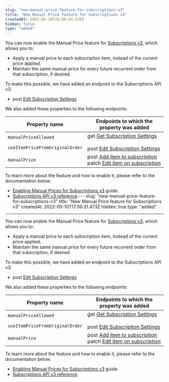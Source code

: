 ```yaml
---
slug: "new-manual-price-feature-for-subscriptions-v3"
title: "New Manual Price feature for Subscriptions v3"
createdAt: 2022-05-10T20:00:04.576Z
hidden: false
type: "added"
---
```


You can now enable the Manual Price feature for [Subscriptions v3](https://developers.vtex.com/vtex-rest-api/docs/subscriptions-v3-migration-guide), which allows you to:

* Apply a manual price to each subscription item, instead of the current price applied.
* Maintain the same manual price for every future recurrent order from that subscription, if desired.

To make this possible, we have added an endpoint to the Subscriptions API v3:

* <span class="APIMethod APIMethod_fixedWidth APIMethod_post">post</span> [Edit Subscription Settings](https://developers.vtex.com/vtex-rest-api/reference/editsettings-1)

We also added these properties to the following endpoints:

<table>
    <thead>
        <tr>
            <th>Property name</th>
            <th>Endpoints to which the property was added</th>
        </tr>
    </thead>
    <tbody>
        <tr>
            <td><code class="rdmd-code lang- theme-light" data-lang=""
                    name="">manualPriceAllowed</code>
            </td>
            <td rowspan="2">
                <span class="APIMethod APIMethod_fixedWidth APIMethod_get">get</span> <a
                    href="https://developers.vtex.com/vtex-rest-api/reference/getsettings-1" target="_blank"
                    rel="noopener noreferrer">Get Subscription Settings</a> <br><br>
                <span class="APIMethod APIMethod_fixedWidth APIMethod_post">post</span> <a
                    href="https://developers.vtex.com/vtex-rest-api/reference/editsettings-1" target="_blank"
                    rel="noopener noreferrer">Edit Subscription Settings</a>
            </td>
        </tr>
        <tr>
            <td><code class="rdmd-code lang- theme-light" data-lang=""
                    name="">useItemPriceFromOriginalOrder</code>
            </td>
        </tr>
        <tr>
            <td><code class="rdmd-code lang- theme-light" data-lang=""
                    name="">manualPrice</code>
            </td>
            <td>
                <span class="APIMethod APIMethod_fixedWidth APIMethod_post">post</span> <a
                    href="https://developers.vtex.com/vtex-rest-api/reference/post_api-rns-pub-subscriptions-id-items"
                    target="_blank" rel="noopener noreferrer">Add item to subscription</a> <br>
                <span class="APIMethod APIMethod_fixedWidth APIMethod_patch">patch</span> <a
                    href="https://developers.vtex.com/vtex-rest-api/reference/patch_api-rns-pub-subscriptions-id-items-itemid"
                    target="_blank" rel="noopener noreferrer">Edit item on subscription</a>
            </td>
        </tr>
    </tbody>
</table>

To learn more about the feature and how to enable it, please refer to the documentation below.

* [Enabling Manual Prices for Subscriptions v3](https://developers.vtex.com/vtex-rest-api/docs/enabling-manual-prices-for-subscriptions-v3) guide.
* [Subscriptions API v3 reference](https://developers.vtex.com/vtex-rest-api/reference/subscriptions-api-v3-overview).---
slug: "new-manual-price-feature-for-subscriptions-v3"
title: "New Manual Price feature for Subscriptions v3"
createdAt: 2022-05-10T17:56:31.473Z
hidden: true
type: "added"
---

You can now enable the Manual Price feature for [Subscriptions v3](https://developers.vtex.com/vtex-rest-api/docs/subscriptions-v3-migration-guide), which allows you to:

* Apply a manual price to each subscription item, instead of the current price applied.
* Maintain the same manual price for every future recurrent order from that subscription, if desired.

To make this possible, we have added an endpoint to the Subscriptions API v3:

* <span class="APIMethod APIMethod_fixedWidth APIMethod_post">post</span> [Edit Subscription Settings](https://developers.vtex.com/vtex-rest-api/reference/editsettings-1)

We also added these properties to the following endpoints:

<table>
    <thead>
        <tr>
            <th>Property name</th>
            <th>Endpoints to which the property was added</th>
        </tr>
    </thead>
    <tbody>
        <tr>
            <td><code class="rdmd-code lang- theme-light" data-lang=""
                    name="">manualPriceAllowed</code>
            </td>
            <td rowspan="2">
                <span class="APIMethod APIMethod_fixedWidth APIMethod_get">get</span> <a
                    href="https://developers.vtex.com/vtex-rest-api/reference/getsettings-1" target="_blank"
                    rel="noopener noreferrer">Get Subscription Settings</a> <br><br>
                <span class="APIMethod APIMethod_fixedWidth APIMethod_post">post</span> <a
                    href="https://developers.vtex.com/vtex-rest-api/reference/editsettings-1" target="_blank"
                    rel="noopener noreferrer">Edit Subscription Settings</a>
            </td>
        </tr>
        <tr>
            <td><code class="rdmd-code lang- theme-light" data-lang=""
                    name="">useItemPriceFromOriginalOrder</code>
            </td>
        </tr>
        <tr>
            <td><code class="rdmd-code lang- theme-light" data-lang=""
                    name="">manualPrice</code>
            </td>
            <td>
                <span class="APIMethod APIMethod_fixedWidth APIMethod_post">post</span> <a
                    href="https://developers.vtex.com/vtex-rest-api/reference/post_api-rns-pub-subscriptions-id-items"
                    target="_blank" rel="noopener noreferrer">Add item to subscription</a> <br>
                <span class="APIMethod APIMethod_fixedWidth APIMethod_patch">patch</span> <a
                    href="https://developers.vtex.com/vtex-rest-api/reference/patch_api-rns-pub-subscriptions-id-items-itemid"
                    target="_blank" rel="noopener noreferrer">Edit item on subscription</a>
            </td>
        </tr>
    </tbody>
</table>

To learn more about the feature and how to enable it, please refer to the documentation below.

* [Enabling Manual Prices for Subscriptions v3](https://developers.vtex.com/vtex-rest-api/docs/enabling-manual-prices-for-subscriptions-v3) guide.
* [Subscriptions API v3 reference](https://developers.vtex.com/vtex-rest-api/reference/subscriptions-api-v3-overview).